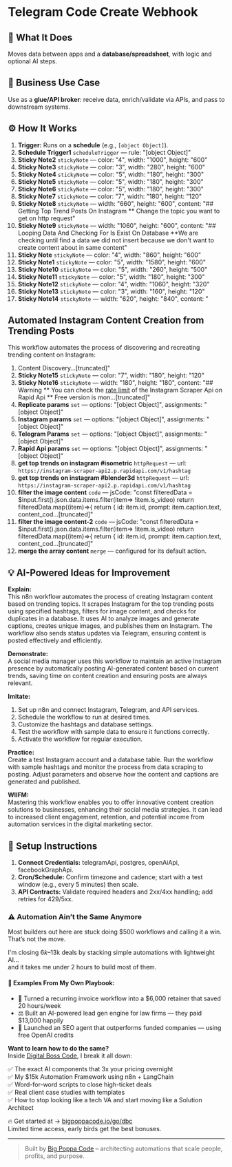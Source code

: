 # Telegram Code Create Webhook
## 🚀 What It Does
Moves data between apps and a **database/spreadsheet**, with logic and optional AI steps.

## 💼 Business Use Case
Use as a **glue/API broker**: receive data, enrich/validate via APIs, and pass to downstream systems.

## ⚙️ How It Works
1. **Trigger:** Runs on a **schedule** (e.g., `[object Object]`).
2. **Schedule Trigger1** `scheduleTrigger` — rule: "[object Object]"
3. **Sticky Note2** `stickyNote` — color: "4", width: "1000", height: "600"
4. **Sticky Note3** `stickyNote` — color: "3", width: "280", height: "600"
5. **Sticky Note4** `stickyNote` — color: "5", width: "180", height: "300"
6. **Sticky Note5** `stickyNote` — color: "5", width: "180", height: "300"
7. **Sticky Note6** `stickyNote` — color: "5", width: "180", height: "300"
8. **Sticky Note7** `stickyNote` — color: "7", width: "180", height: "120"
9. **Sticky Note8** `stickyNote` — width: "660", height: "600", content: "## Getting Top Trend Posts On Instagram
** Change the topic you want to get on http request"
10. **Sticky Note9** `stickyNote` — width: "1060", height: "600", content: "## Looping Data And Checking For Is Exist On Database
**We are checking until find a data we did not insert because we don't want to create content about in same content"
11. **Sticky Note** `stickyNote` — color: "4", width: "860", height: "600"
12. **Sticky Note1** `stickyNote` — color: "5", width: "1580", height: "600"
13. **Sticky Note10** `stickyNote` — color: "5", width: "260", height: "500"
14. **Sticky Note11** `stickyNote` — color: "5", width: "180", height: "300"
15. **Sticky Note12** `stickyNote` — color: "4", width: "1060", height: "320"
16. **Sticky Note13** `stickyNote` — color: "3", width: "160", height: "120"
17. **Sticky Note14** `stickyNote` — width: "620", height: "840", content: "
## Automated Instagram Content Creation from Trending Posts

This workflow automates the process of discovering and recreating trending content on Instagram:

1. Content Discovery…[truncated]"
18. **Sticky Note15** `stickyNote` — color: "7", width: "180", height: "120"
19. **Sticky Note16** `stickyNote` — width: "180", height: "180", content: "## Warning
** You can check the [rate limit](https://rapidapi.com/social-api1-instagram/api/instagram-scraper-api2) of the Instagram Scraper Api on Rapid Api
** Free version is mon…[truncated]"
20. **Replicate params** `set` — options: "[object Object]", assignments: "[object Object]"
21. **Instagram params** `set` — options: "[object Object]", assignments: "[object Object]"
22. **Telegram Params** `set` — options: "[object Object]", assignments: "[object Object]"
23. **Rapid Api params** `set` — options: "[object Object]", assignments: "[object Object]"
24. **get top trends on instagram #isometric** `httpRequest` — url: `https://instagram-scraper-api2.p.rapidapi.com/v1/hashtag`
25. **get top trends on instagram #blender3d** `httpRequest` — url: `https://instagram-scraper-api2.p.rapidapi.com/v1/hashtag`
26. **filter the image content** `code` — jsCode: "const filteredData = $input.first().json.data.items.filter(item=> !item.is_video)
return filteredData.map((item)=>{
 return {
 id: item.id,
 prompt: item.caption.text,
 content_cod…[truncated]"
27. **filter the image content-2** `code` — jsCode: "const filteredData = $input.first().json.data.items.filter(item=> !item.is_video)
return filteredData.map((item)=>{
 return {
 id: item.id,
 prompt: item.caption.text,
 content_cod…[truncated]"
28. **merge the array content** `merge` — configured for its default action.

## 💡 AI-Powered Ideas for Improvement
**Explain:**  
This n8n workflow automates the process of creating Instagram content based on trending topics. It scrapes Instagram for the top trending posts using specified hashtags, filters for image content, and checks for duplicates in a database. It uses AI to analyze images and generate captions, creates unique images, and publishes them on Instagram. The workflow also sends status updates via Telegram, ensuring content is posted effectively and efficiently.

**Demonstrate:**  
A social media manager uses this workflow to maintain an active Instagram presence by automatically posting AI-generated content based on current trends, saving time on content creation and ensuring posts are always relevant.

**Imitate:**  
1. Set up n8n and connect Instagram, Telegram, and API services.
2. Schedule the workflow to run at desired times.
3. Customize the hashtags and database settings.
4. Test the workflow with sample data to ensure it functions correctly.
5. Activate the workflow for regular execution.

**Practice:**  
Create a test Instagram account and a database table. Run the workflow with sample hashtags and monitor the process from data scraping to posting. Adjust parameters and observe how the content and captions are generated and published.

**WIIFM:**  
Mastering this workflow enables you to offer innovative content creation solutions to businesses, enhancing their social media strategies. It can lead to increased client engagement, retention, and potential income from automation services in the digital marketing sector.

## 🔧 Setup Instructions
1. **Connect Credentials:** telegramApi, postgres, openAiApi, facebookGraphApi.
2. **Cron/Schedule:** Confirm timezone and cadence; start with a test window (e.g., every 5 minutes) then scale.
3. **API Contracts:** Validate required headers and 2xx/4xx handling; add retries for 429/5xx.

### ⚠️ Automation Ain’t the Same Anymore

Most builders out here are stuck doing $500 workflows and calling it a win.  
That’s not the move.  

I'm closing $6k–$13k deals by stacking simple automations with lightweight AI...  
and it takes me under 2 hours to build most of them.

#### 🧠 Examples From My Own Playbook:
- 🔁 Turned a recurring invoice workflow into a $6,000 retainer that saved 20 hours/week  
- ⚖️ Built an AI-powered lead gen engine for law firms — they paid $13,000 happily  
- 🚀 Launched an SEO agent that outperforms funded companies — using free OpenAI credits  

**Want to learn how to do the same?**  
Inside [Digital Boss Code](https://bigpoppacode.io/go/dbc), I break it all down:

✅ The exact AI components that 3x your pricing overnight  
✅ My $15k Automation Framework using n8n + LangChain  
✅ Word-for-word scripts to close high-ticket deals  
✅ Real client case studies with templates  
✅ How to stop looking like a tech VA and start moving like a Solution Architect  

🔥 Get started at → [bigpoppacode.io/go/dbc](https://bigpoppacode.io/go/dbc)  
Limited time access, early birds get the best bonuses.

---
> Built by [Big Poppa Code](https://bigpoppacode.io) – architecting automations that scale people, profits, and purpose.
